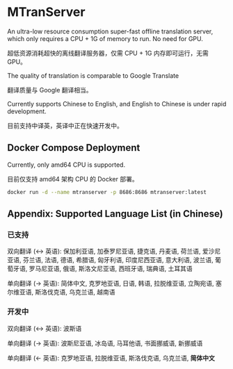 # MTranServer
An ultra-low resource consumption super-fast offline translation server, which only requires a CPU + 1G of memory to run. No need for GPU.

超低资源消耗超快的离线翻译服务器，仅需 CPU + 1G 内存即可运行，无需 GPU。

The quality of translation is comparable to Google Translate

翻译质量与 Google 翻译相当。

Currently supports Chinese to English, and English to Chinese is under rapid development.

目前支持中译英，英译中正在快速开发中。

## Docker Compose Deployment

Currently, only amd64 CPU is supported.

目前仅支持 amd64 架构 CPU 的 Docker 部署。

```bash
docker run -d --name mtranserver -p 8686:8686 mtranserver:latest
```

## Appendix: Supported Language List (in Chinese)

### 已支持

双向翻译 (↔️ 英语):
保加利亚语, 加泰罗尼亚语, 捷克语, 丹麦语, 荷兰语, 爱沙尼亚语, 芬兰语, 法语, 德语, 希腊语, 匈牙利语, 印度尼西亚语, 意大利语, 波兰语, 葡萄牙语, 罗马尼亚语, 俄语, 斯洛文尼亚语, 西班牙语, 瑞典语, 土耳其语

单向翻译 (→ 英语):
简体中文, 克罗地亚语, 日语, 韩语, 拉脱维亚语, 立陶宛语, 塞尔维亚语, 斯洛伐克语, 乌克兰语, 越南语

### 开发中

双向翻译 (↔️ 英语):
波斯语

单向翻译 (→ 英语):
波斯尼亚语, 冰岛语, 马耳他语, 书面挪威语, 新挪威语

单向翻译 (← 英语):
克罗地亚语, 拉脱维亚语, 斯洛伐克语, 乌克兰语, **简体中文**
